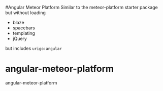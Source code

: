 #Angular Meteor Platform
Similar to the meteor-platform starter package but without loading
- blaze
- spacebars
- templating
- jQuery

but includes ```urigo:angular```

# angular-meteor-platform
angular-meteor-platform

